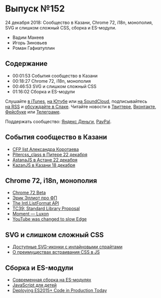 # Выпуск №152

24 декабря 2018: Сообщество в Казани, Chrome 72, i18n, монополия, SVG и слишком сложный CSS, сборка и ES-модули.

- Вадим Макеев
- Игорь Зиновьев
- Роман Гафиатуллин

## Содержание

- 00:01:53 События сообщество в Казани
- 00:18:27 Chrome 72, i18n, монополия
- 00:46:53 SVG и слишком сложный CSS
- 01:16:02 Сборка и ES-модули

Слушайте [в iTunes](https://itunes.apple.com/podcast/id1080500016), [на Ютубе](https://www.youtube.com/playlist?list=PLMBnwIwFEFHcwuevhsNXkFTcadeX5R1Go) или [на SoundCloud](https://soundcloud.com/web-standards), подписывайтесь [на RSS](https://web-standards.ru/podcast/feed/) и [обсуждайте в Слаке](http://slack.web-standards.ru/). Читайте новости в [Твиттере](https://twitter.com/webstandards_ru), [Вконтакте](https://vk.com/webstandards_ru), [Фейсбуке](https://www.facebook.com/webstandardsru) или [Телеграме](https://t.me/webstandards_ru).

Поддержать сообщество: [Яндекс Деньги](https://money.yandex.ru/to/41001119329753), [PayPal](https://www.paypal.me/pepelsbey).

## События сообщество в Казани

- [CFP list Александра Коротаева](https://github.com/web-standards-ru/cfp-list)
- [Pitercss_class в Питере 22 декабря](https://vk.com/@pitercss_class-4)
- [AstanaJS в Астане 22 декабря](https://astanajs.timepad.ru/event/870701/)
- [KazanJS в Казани 18 декабря](https://twitter.com/kazan_js)

## Chrome 72, i18n, монополия

- [Chrome 72 Beta](https://blog.chromium.org/2018/12/chrome-72-beta-public-class-fields-user.html)
- [Эрик Эллиот про ФП](https://medium.com/@_ericelliott)
- [The Intl.ListFormat API](https://developers.google.com/web/updates/2018/12/intl-listformat)
- [TC39: Standard Library Proposal](https://github.com/tc39/proposal-javascript-standard-library)
- [Moment — Luxon](https://moment.github.io/luxon/)
- [YouTube was changed to slow Edge](https://news.ycombinator.com/item?id=18697824)

## SVG и слишком сложный CSS

- [Доступные SVG-иконки с инлайновыми спрайтами](https://medium.com/p/4d8d80b52f92)
- [О преимуществах встраивания CSS в JS](https://habr.com/p/433276/)

## Сборка и ES-модули

- [Современная сборка на ES-модулях](https://habr.com/p/430950/)
- [JavaScript для детей](https://www.ozon.ru/context/detail/id/138148848/)
- [Deploying ES2015+ Code in Production Today](https://philipwalton.com/articles/deploying-es2015-code-in-production-today/)
